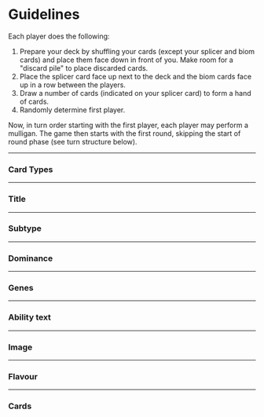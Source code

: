 # Guidelines
Each player does the following:
1. Prepare your deck by shuffling your cards (except your splicer and biom cards) and place them face down in front of you. Make room for a "discard pile" to place discarded cards.
2. Place the splicer card face up next to the deck and the biom cards face up in a row between the players.
3. Draw a number of cards (indicated on your splicer card) to form a hand of cards.
4. Randomly determine first player.

Now, in turn order starting with the first player, each player may perform a mulligan. The game then starts with the first round, skipping the start of round phase (see turn structure below).

---

### Card Types

---

### Title

---

### Subtype

---

### Dominance

---

### Genes

---

### Ability text

---

### Image

---

### Flavour

---

### Cards
